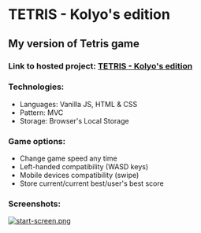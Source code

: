 # TETRIS - Kolyo's edition

## My version of Tetris game
### Link to hosted project: [TETRIS - Kolyo's edition](https://iliev-nikola.github.io/tetris/)

### Technologies:

- Languages: Vanilla JS, HTML & CSS
- Pattern: MVC
- Storage: Browser's Local Storage

### Game options:

- Change game speed any time
- Left-handed compatibility (WASD keys)
- Mobile devices compatibility (swipe)
- Store current/current best/user's best score

### Screenshots:

[![start-screen.png](https://i.postimg.cc/V5yPv4MC/start-screen.png)](https://postimg.cc/xNP4Fv6f)

